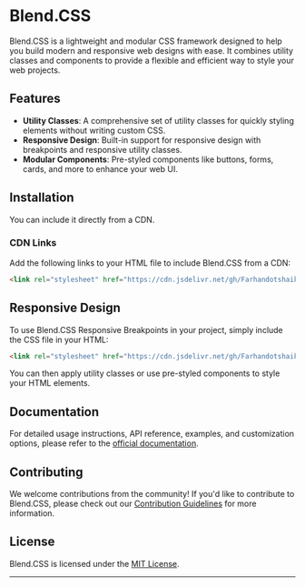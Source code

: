 

# Blend.CSS

Blend.CSS is a lightweight and modular CSS framework designed to help you build modern and responsive web designs with ease. It combines utility classes and components to provide a flexible and efficient way to style your web projects.

## Features

- **Utility Classes**: A comprehensive set of utility classes for quickly styling elements without writing custom CSS.
- **Responsive Design**: Built-in support for responsive design with breakpoints and responsive utility classes.
- **Modular Components**: Pre-styled components like buttons, forms, cards, and more to enhance your web UI.

## Installation

You can include it directly from a CDN.

### CDN Links

Add the following links to your HTML file to include Blend.CSS from a CDN:

```html
<link rel="stylesheet" href="https://cdn.jsdelivr.net/gh/Farhandotshaikh/Blend@main/assets/css/Blend.min.css">
```

## Responsive Design

To use Blend.CSS Responsive Breakpoints in your project, simply include the CSS file in your HTML:

```html
<link rel="stylesheet" href="https://cdn.jsdelivr.net/gh/Farhandotshaikh/Blend@main/assets/css/Responsive.min.css">
```

You can then apply utility classes or use pre-styled components to style your HTML elements.

## Documentation

For detailed usage instructions, API reference, examples, and customization options, please refer to the [official documentation](https://Farhandotshaikh.github.io/Blend).

## Contributing

We welcome contributions from the community! If you'd like to contribute to Blend.CSS, please check out our [Contribution Guidelines](CONTRIBUTING.md) for more information.

## License

Blend.CSS is licensed under the [MIT License](LICENSE).

---


